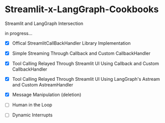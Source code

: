 # Streamlit-x-LangGraph-Cookbooks
Streamlit and LangGraph Intersection

in progress...

- [x] Offical StreamlitCallBackHandler Library Implementation

- [x] Simple Streaming Through Callback and Custom CallbackHandler

- [x] Tool Calling Relayed Through Streamlit UI Using Callback and Custom CallbackHandler

- [x] Tool Calling Relayed Through Streamlit UI Using LangGraph's Astream and Custom AstreamHandler

- [x] Message Manipulation (deletion)

- [ ] Human in the Loop

- [ ] Dynamic Interrupts
